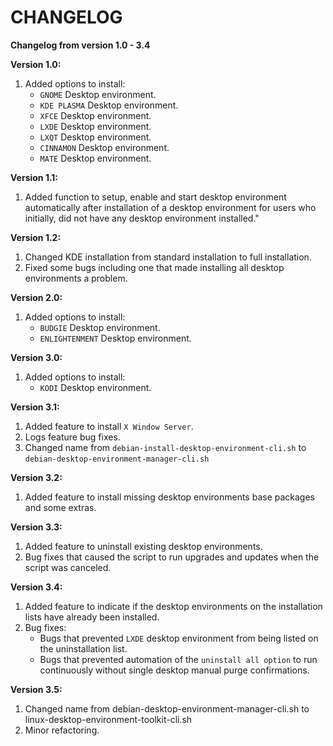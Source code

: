 # CHANGELOG

**Changelog from version 1.0 - 3.4**

**Version 1.0:**
1. Added options to install:
   - `GNOME` Desktop environment.
   - `KDE PLASMA` Desktop environment.
   - `XFCE` Desktop environment.
   - `LXDE` Desktop environment.
   - `LXQT` Desktop environment.
   - `CINNAMON` Desktop environment.
   - `MATE` Desktop environment.

**Version 1.1:**
1. Added function to setup, enable and start desktop environment automatically after installation of a desktop environment   for users who initially, did not have any desktop environment installed."

**Version 1.2:**
1. Changed KDE installation from standard installation to full installation.
2. Fixed some bugs including one that made installing all desktop environments a problem.

**Version 2.0:**
  1. Added options to install:
     - `BUDGIE` Desktop environment.
     - `ENLIGHTENMENT` Desktop environment.

**Version 3.0:**
  1. Added options to install:
     - `KODI` Desktop environment.

**Version 3.1:**
1. Added feature to install `X Window Server`.
2. Logs feature bug fixes.
3. Changed name from `debian-install-desktop-environment-cli.sh` to `debian-desktop-environment-manager-cli.sh`

**Version 3.2:**
1. Added feature to install missing desktop environments base packages and some extras.

**Version 3.3:**
1. Added feature to uninstall existing desktop environments.
2. Bug fixes that caused the script to run upgrades and updates when the script was canceled.

**Version 3.4:**
1. Added feature to indicate if the desktop environments on the installation lists have already been installed.
2. Bug fixes:
   - Bugs that prevented `LXDE` desktop environment from being listed on the uninstallation list.
   - Bugs that prevented automation of the `uninstall all option` to run continuously without single desktop manual purge confirmations.

**Version 3.5:**
1. Changed name from debian-desktop-environment-manager-cli.sh to linux-desktop-environment-toolkit-cli.sh
2. Minor refactoring.
